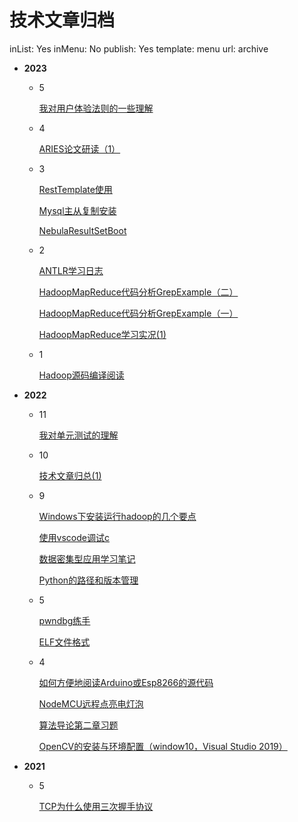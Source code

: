 # 技术文章归档

inList: Yes
inMenu: No
publish: Yes
template: menu
url: archive

- **2023**
    
    
    - 5
        
        [我对用户体验法则的一些理解](https://dragonchu.github.io/-10962a.html)
        
    - 4
        
        [ARIES论文研读（1）](https://dragonchu.github.io/aries1-3cbe99.html)
        
    - 3
        
        [RestTemplate使用](https://dragonchu.github.io/resttemplate-52a097.html)
        
        [Mysql主从复制安装](https://dragonchu.github.io/mysql-0edb3a.html)
        
        [NebulaResultSetBoot](https://dragonchu.github.io/nebularesultsetboot-3e5fac.html)
        
    - 2
        
        [ANTLR学习日志](https://dragonchu.github.io/antlr-d43ae9.html)
        
        [HadoopMapReduce代码分析GrepExample（二）](https://dragonchu.github.io/hadoopmapreducegrepexample-d53e9f.html)
        
        [HadoopMapReduce代码分析GrepExample（一）](https://dragonchu.github.io/hadoopmapreducegrepexample-b6bd6d.html)
        
        [HadoopMapReduce学习实况(1)](https://dragonchu.github.io/hadoopmapreduce1-f78444.html)
        
    - 1
        
        [Hadoop源码编译阅读](https://dragonchu.github.io/hadoop-11b293.html)
        
- **2022**
    - 11
        
        [我对单元测试的理解](https://dragonchu.github.io/-d7aa24.html)
        
    - 10
        
        [技术文章归总(1)](https://dragonchu.github.io/1-d7bb81.html)
        
    - 9
        
        [Windows下安装运行hadoop的几个要点](https://dragonchu.github.io/windowshadoop-5eeed5.html)
        
        [使用vscode调试c](https://dragonchu.github.io/vscodec-84660c.html)
        
        [数据密集型应用学习笔记](https://dragonchu.github.io/-38395d.html)
        
        [Python的路径和版本管理](https://dragonchu.github.io/python-c304f8.html)
        
    - 5
        
        [pwndbg练手](https://dragonchu.github.io/pwndbg-d7035d.html)
        
        [ELF文件格式](https://dragonchu.github.io/elf-4980d7.html)
        
    - 4
        
        [如何方便地阅读Arduino或Esp8266的源代码](https://dragonchu.github.io/arduinoesp8266-2a88c2.html)
        
        [NodeMCU远程点亮电灯泡](https://dragonchu.github.io/nodemcu-8fbf8d.html)
        
        [算法导论第二章习题](https://dragonchu.github.io/-7d1740.html)
        
        [OpenCV的安装与环境配置（window10，Visual Studio 2019）](https://dragonchu.github.io/opencvwindow10visual-studio-2019-d2f263.html)
        
- **2021**
    - 5
        
        [TCP为什么使用三次握手协议](https://dragonchu.github.io/tcp-743263.html)